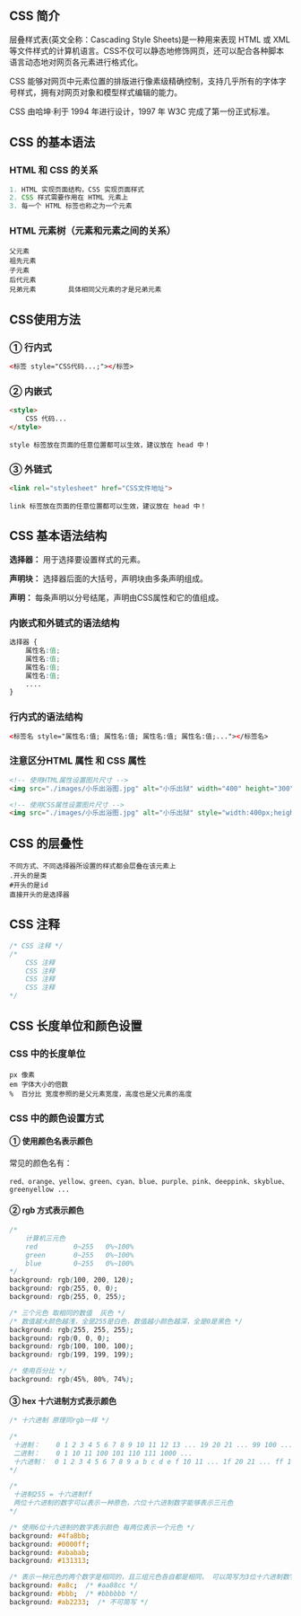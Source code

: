## CSS 简介

层叠样式表(英文全称：Cascading Style Sheets)是一种用来表现 HTML 或 XML 等文件样式的计算机语言。CSS不仅可以静态地修饰网页，还可以配合各种脚本语言动态地对网页各元素进行格式化。

CSS 能够对网页中元素位置的排版进行像素级精确控制，支持几乎所有的字体字号样式，拥有对网页对象和模型样式编辑的能力。

CSS 由哈坤·利于 1994 年进行设计，1997 年 W3C 完成了第一份正式标准。

## CSS 的基本语法

### HTML 和 CSS 的关系

```js
1. HTML 实现页面结构，CSS 实现页面样式
2. CSS 样式需要作用在 HTML 元素上
3. 每一个 HTML 标签也称之为一个元素
```

### HTML 元素树（元素和元素之间的关系）

```
父元素
祖先元素
子元素
后代元素
兄弟元素		具体相同父元素的才是兄弟元素
```

## CSS使用方法

### ① 行内式

```html
<标签 style="CSS代码...;"></标签>
```

### ② 内嵌式

```html
<style>
	CSS 代码...
</style>
```

```
style 标签放在页面的任意位置都可以生效，建议放在 head 中！
```

### ③ 外链式

```html
<link rel="stylesheet" href="CSS文件地址">
```

```
link 标签放在页面的任意位置都可以生效，建议放在 head 中！
```

## CSS 基本语法结构

**选择器：** 用于选择要设置样式的元素。

**声明块：** 选择器后面的大括号，声明块由多条声明组成。

**声明：** 每条声明以分号结尾，声明由CSS属性和它的值组成。

### 内嵌式和外链式的语法结构

```css
选择器 {
    属性名:值;
    属性名:值;
    属性名:值;
    属性名:值;
	....
}
```

### 行内式的语法结构

```html
<标签名 style="属性名:值; 属性名:值; 属性名:值; 属性名:值;..."></标签名>
```

###  注意区分HTML 属性 和 CSS 属性

```html
<!-- 使用HTML属性设置图片尺寸 -->
<img src="./images/小乐出浴图.jpg" alt="小乐出狱" width="400" height="300">

<!-- 使用CSS属性设置图片尺寸 -->
<img src="./images/小乐出浴图.jpg" alt="小乐出狱" style="width:400px;height:300px">
```

## CSS 的层叠性

```
不同方式、不同选择器所设置的样式都会层叠在该元素上
.开头的是类
#开头的是id
直接开头的是选择器
```

## CSS 注释

```css
/* CSS 注释 */
/* 
    CSS 注释
    CSS 注释
    CSS 注释
    CSS 注释
*/
```

## CSS 长度单位和颜色设置

### CSS 中的长度单位

```
px 像素
em 字体大小的倍数
%  百分比 宽度参照的是父元素宽度，高度也是父元素的高度
```

### CSS 中的颜色设置方式

#### ① 使用颜色名表示颜色

常见的颜色名有：

```
red、orange、yellow、green、cyan、blue、purple、pink、deeppink、skyblue、greenyellow ...
```

#### ② rgb 方式表示颜色

```css
/*
    计算机三元色
    red         0~255   0%~100%
    green       0~255   0%~100%
    blue        0~255   0%~100%
*/
background: rgb(100, 200, 120);
background: rgb(255, 0, 0);
background: rgb(255, 0, 255);

/* 三个元色 取相同的数值  灰色 */
/* 数值越大颜色越浅，全是255是白色，数值越小颜色越深，全是0是黑色 */
background: rgb(255, 255, 255);
background: rgb(0, 0, 0);
background: rgb(100, 100, 100);
background: rgb(199, 199, 199);

/* 使用百分比 */
background: rgb(45%, 80%, 74%);
```

#### ③ hex 十六进制方式表示颜色

```css
/* 十六进制 原理同rgb一样 */

/* 
 十进制：    0 1 2 3 4 5 6 7 8 9 10 11 12 13 ... 19 20 21 ... 99 100 ...
 二进制：    0 1 10 11 100 101 110 111 1000 ...
 十六进制：  0 1 2 3 4 5 6 7 8 9 a b c d e f 10 11 ... 1f 20 21 ... ff 100 ...
*/

/* 
 十进制255 = 十六进制ff
 两位十六进制的数字可以表示一种原色，六位十六进制数字能够表示三元色
*/

/* 使用6位十六进制的数字表示颜色 每两位表示一个元色 */
background: #4fa8bb;
background: #0000ff;
background: #ababab;
background: #131313;

/* 表示一种元色的两个数字是相同的，且三组元色各自都是相同， 可以简写为3位十六进制数字 */
background: #a8c;  /* #aa88cc */
background: #bbb;  /* #bbbbbb */
background: #ab2233;  /* 不可简写 */
```




